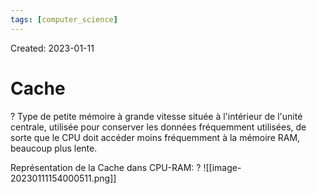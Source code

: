 ```yaml
---
tags: [computer_science] 
---
```

Created: 2023-01-11

# Cache
?
Type de petite mémoire à grande vitesse située à l'intérieur de l'unité centrale, utilisée pour conserver les données fréquemment utilisées, de sorte que le CPU doit accéder moins fréquemment à la mémoire RAM, beaucoup plus lente.
<!--SR:!2023-03-09,32,230-->

Représentation de la Cache dans CPU-RAM:
?
![[image-20230111154000511.png]]
<!--SR:!2023-03-18,41,250-->


